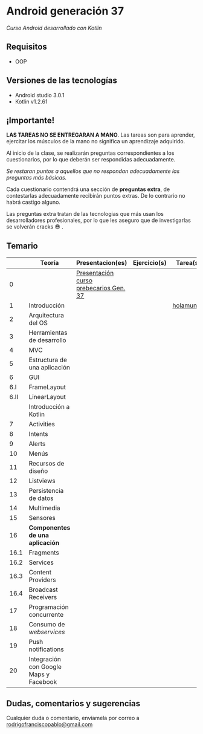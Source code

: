 # Android generación 37

*Curso Android desarrollado con Kotlin*

## Requisitos

- OOP

## Versiones de las tecnologías

- Android studio 3.0.1
- Kotlin v1.2.61

## ¡Importante!

**LAS TAREAS NO SE ENTREGARAN A MANO**. Las tareas son para aprender, ejercitar los músculos de la mano no significa un aprendizaje adquirido.

Al inicio de la clase, se realizarán preguntas correspondientes a los cuestionarios, por lo que deberán ser respondidas adecuadamente.

*Se restaran puntos a aquellos que no respondan adecuadamente las preguntas más básicas.*

Cada cuestionario contendrá una sección de **preguntas extra**, de contestarlas adecuadamente recibirán puntos extras. De lo contrario no habrá castigo alguno.

Las preguntas extra tratan de las tecnologias que más usan los desarrolladores profesionales, por lo que les aseguro que de investigarlas se volverán cracks 😎 .

## Temario

|      | Teoría                                 | Presentacion(es)                                             | Ejercicio(s) | Tarea(s)                                                     |
| ---- | -------------------------------------- | ------------------------------------------------------------ | ------------ | ------------------------------------------------------------ |
| 0    |                                        | [Presentación curso prebecarios Gen. 37](https://speakerdeck.com/rodrigofrancisco/curso-androidk-g37) |              |                                                              |
| 1    | Introducción                           |                                                              |              | [holamundo](https://github.com/Androidkcourse/t01_helloworld) |
| 2    | Arquitectura del OS                    |                                                              |              |                                                              |
| 3    | Herramientas de desarrollo             |                                                              |              |                                                              |
| 4    | MVC                                    |                                                              |              |                                                              |
| 5    | Estructura de una aplicación           |                                                              |              |                                                              |
| 6    | GUI                                    |                                                              |              |                                                              |
| 6.I  | FrameLayout                            |                                                              |              |                                                              |
| 6.II | LinearLayout                           |                                                              |              |                                                              |
|      | Introducción a Kotlin                  |                                                              |              |                                                              |
| 7    | Activities                             |                                                              |              |                                                              |
| 8    | Intents                                |                                                              |              |                                                              |
| 9    | Alerts                                 |                                                              |              |                                                              |
| 10   | Menús                                  |                                                              |              |                                                              |
| 11   | Recursos de diseño                     |                                                              |              |                                                              |
| 12   | Listviews                              |                                                              |              |                                                              |
| 13   | Persistencia de datos                  |                                                              |              |                                                              |
| 14   | Multimedia                             |                                                              |              |                                                              |
| 15   | Sensores                               |                                                              |              |                                                              |
| 16   | **Componentes de una aplicación**      |                                                              |              |                                                              |
| 16.1 | Fragments                              |                                                              |              |                                                              |
| 16.2 | Services                               |                                                              |              |                                                              |
| 16.3 | Content Providers                      |                                                              |              |                                                              |
| 16.4 | Broadcast Receivers                    |                                                              |              |                                                              |
| 17   | Programación concurrente               |                                                              |              |                                                              |
| 18   | Consumo de *webservices*               |                                                              |              |                                                              |
| 19   | Push notifications                     |                                                              |              |                                                              |
| 20   | Integración con Google Maps y Facebook |                                                              |              |                                                              |

## Dudas, comentarios y sugerencias

Cualquier duda o comentario, envíamela por correo a rodrigofranciscopablo@gmail.com